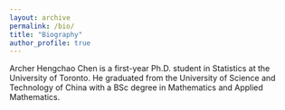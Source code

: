 ```yaml
---
layout: archive
permalink: /bio/
title: "Biography"
author_profile: true
---
```


Archer Hengchao Chen is a first-year Ph.D. student in Statistics at the University of Toronto. He graduated from the University of Science and Technology of China with a BSc degree in Mathematics and Applied Mathematics. 

